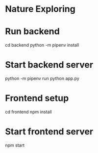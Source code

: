 # Nature Exploring

# Run backend
cd backend
python -m pipenv install

# Start backend server

python -m pipenv run python app.py

# Frontend setup
cd frontend
npm install

# Start frontend server
npm start